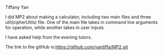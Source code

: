 Tiffany Yan

I did MP2 about making a calculator, including two main files and three util(cipherUtils) file. One of the main file takes in command line arguments for operation, while another takes in user inputs

I have asked help from the evening tutors.

The link to the gitHub is:https://github.com/yantiffa/MP2.git
